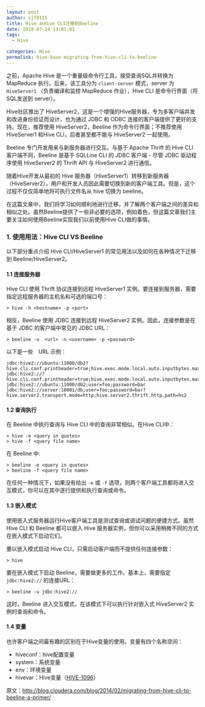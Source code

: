```yaml
---
layout: post
author: sjf0115
title: Hive 从Hive CLI迁移到Beeline
date: 2018-07-24 13:01:01
tags:
  - Hive

categories: Hive
permalink: hive-base-migrating-from-hive-cli-to-beeline
---
```


之前，Apache Hive 是一个重量级命令行工具，接受查询SQL并转换为 MapReduce 执行。后来，该工具分为 `client-server` 模式，server 为 `HiveServer1` （负责编译和监控 MapReduce 作业），Hive CLI 是命令行界面（将SQL发送到 server）。

Hive社区推出了 HiveServer2，这是一个增强的Hive服务器，专为多客户端并发和改进身份验证而设计，也为通过 JDBC 和 ODBC 连接的客户端提供了更好的支持。现在，推荐使用 HiveServer2，Beeline 作为命令行界面；不推荐使用 HiveServer1 和Hive CLI，后者甚至都不能与 HiveServer2 一起使用。

Beeline 专门开发用来与新服务器进行交互。与基于 Apache Thrift 的 Hive CLI 客户端不同，Beeline 是基于 SQLLine CLI 的 JDBC 客户端 - 尽管 JDBC 驱动程序使用 HiveServer2 的 Thrift API 与 HiveServer2 进行通信。

随着Hive开发从最初的 Hive 服务器（HiveServer1）转移到新服务器（HiveServer2），用户和开发人员因此需要切换到新的客户端工具。但是，这个过程不仅仅简单地将可执行文件名从 hive 切换为 beeline。

在这篇文章中，我们将学习如何顺利地进行迁移，并了解两个客户端之间的差异和相似之处。虽然Beeline提供了一些非必要的选项，例如着色，但这篇文章我们主要关注如何使用Beeline实现我们以前使用Hive CLI做的事情。

### 1. 使用用法：Hive CLI VS Beeline

以下部分重点介绍 Hive CLI/HiveServer1 的常见用法以及如何在各种情况下迁移到 Beeline/HiveServer2。

#### 1.1 连接服务器

Hive CLI 使用 Thrift 协议连接到远程 HiveServer1 实例。要连接到服务器，需要指定远程服务器的主机名和可选的端口号：
```
> hive -h <hostname> -p <port>
```
相反，Beeline 使用 JDBC 连接到远程 HiveServer2 实例。因此，连接参数是在基于 JDBC 的客户端中常见的 JDBC URL：
```
> beeline -u  <url> -n <username> -p <password>
```
以下是一些　URL 示例：
```
jdbc:hive2://ubuntu:11000/db2?hive.cli.conf.printheader=true;hive.exec.mode.local.auto.inputbytes.max=9999#stab=salesTable;icol=customerID
jdbc:hive2://?hive.cli.conf.printheader=true;hive.exec.mode.local.auto.inputbytes.max=9999#stab=salesTable;icol=customerID
jdbc:hive2://ubuntu:11000/db2;user=foo;password=bar
jdbc:hive2://server:10001/db;user=foo;password=bar?hive.server2.transport.mode=http;hive.server2.thrift.http.path=hs2
```
#### 1.2 查询执行

在 Beeline 中执行查询与 Hive CLI 中的查询非常相似。在Hive CLI中：
```
> hive -e <query in quotes>
> hive -f <query file name>
```
在 Beeline 中:
```
> beeline -e <query in quotes>
> beeline -f <query file name>
```
在任何一种情况下，如果没有给出 `-e` 或 `-f` 选项，则两个客户端工具都将进入交互模式，你可以在其中逐行提供和执行查询或命令。

#### 1.3 嵌入模式

使用嵌入式服务器运行Hive客户端工具是测试查询或调试问题的便捷方式。虽然 Hive CLI 和 Beeline 都可以嵌入 Hive 服务器实例，但你可以采用稍微不同的方式在嵌入模式下启动它们。

要以嵌入模式启动 Hive CLI，只需启动客户端而不提供任何连接参数：
```
> hive
```
要在嵌入模式下启动 Beeline，需要做更多的工作。基本上，需要指定 `jdbc:hive2://` 的连接URL：
```
> beeline -u jdbc:hive2://
```
这时，Beeline 进入交互模式，在该模式下可以执行针对嵌入式 HiveServer2 实例的查询和命令。

#### 1.4 变量

也许客户端之间最有趣的区别在于Hive变量的使用。变量有四个名称空间：
- hiveconf：hive配置变量
- system：系统变量
- env：环境变量
- hivevar：Hive变量（[HIVE-1096](https://issues.apache.org/jira/browse/HIVE-1096)）








原文：http://blog.cloudera.com/blog/2014/02/migrating-from-hive-cli-to-beeline-a-primer/
